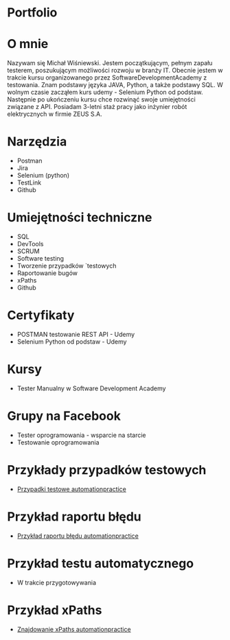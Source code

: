 # Portfolio
# O mnie
Nazywam się Michał Wiśniewski. Jestem początkującym, pełnym zapału testerem, poszukującym możliwości rozwoju w branży IT. Obecnie jestem w trakcie kursu organizowanego przez SoftwareDevelopmentAcademy z testowania. Znam podstawy języka JAVA, Python, a także podstawy SQL. W wolnym czasie zacząłem kurs udemy - Selenium Python od podstaw. Następnie po ukończeniu kursu chce rozwinąć swoje umiejętności związane z API. Posiadam 3-letni staż pracy jako inżynier robót elektrycznych w firmie ZEUS S.A.
# Narzędzia
  - Postman
  - Jira
  - Selenium (python)
  - TestLink
  - Github
# Umiejętności techniczne
  - SQL
  - DevTools
  - SCRUM
  - Software testing
  - Tworzenie przypadków `testowych
  - Raportowanie bugów
  - xPaths
  - Github
# Certyfikaty
  - POSTMAN testowanie REST API - Udemy
  - Selenium Python od podstaw - Udemy
# Kursy
  - Tester Manualny w Software Development Academy
# Grupy na Facebook
  - Tester oprogramowania - wsparcie na starcie
  - Testowanie oprogramowania
# Przykłady przypadków testowych
  - [Przypadki testowe automationpractice](https://docs.google.com/spreadsheets/d/1bucZpQPiXhGYiOdMAiZTlbouHfmjWAVxqohy9UaMkE0/edit#gid=0)
# Przykład raportu błędu
  - [Przykład raportu błędu automationpractice](https://docs.google.com/document/d/1Zbm-LUCmrz6IlenrZkwmNK9M88qmnhevF_a4Z5QDkrg/edit)
# Przykład testu automatycznego
  - W trakcie przygotowywania
# Przykład xPaths
  - [Znajdowanie xPaths automationpractice](https://docs.google.com/document/d/17GaRsGgeRJM_qmo53Yz6d6qRNz54xi1DvmtKAiVpz_I/edit)

